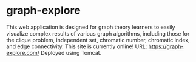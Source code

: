 # graph-explore
This web application is designed for graph theory learners to easily visualize complex results of various graph algorithms, including those for the clique problem, independent set, chromatic number, chromatic index, and edge connectivity.
This site is currently online! 
URL: https://graph-explore.com/
Deployed using Tomcat.
